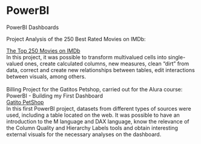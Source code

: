 # PowerBI
PowerBI Dashboards

Project Analysis of the 250 Best Rated Movies on IMDb:
<div>
  <a href="https://app.powerbi.com/view?r=eyJrIjoiMWEzNTFjOTUtMTMzZi00OTEzLWI5MDItMjViNDZjNGMyMzI2IiwidCI6IjExZGJiZmUyLTg5YjgtNDU0OS1iZTEwLWNlYzM2NGU1OTU1MSIsImMiOjR9" target="_blank">The Top 250 Movies on IMDb</a>
</div>
In this project, it was possible to transform multivalued cells into single-valued ones, create calculated columns, new measures, clean “dirt” from data, correct and create new relationships between tables, edit interactions between visuals, among others. 
<br><br>
Billing Project for the Gatitos Petshop, carried out for the Alura course: PowerBI - Building my First Dashboard
<div>
  <a href="https://app.powerbi.com/view?r=eyJrIjoiNzQ3MzZiMmItOTkxYy00OWIwLWJhYzgtMDNlYjUxZGI3ZGU4IiwidCI6IjExZGJiZmUyLTg5YjgtNDU0OS1iZTEwLWNlYzM2NGU1OTU1MSIsImMiOjR9" target="_blank">Gatito PetShop</a>
</div>
In this first PowerBI project, datasets from different types of sources were used, including a table located on the web. It was possible to have an introduction to the M language and DAX language, know the relevance of the Column Quality and Hierarchy Labels tools and obtain interesting external visuals for the necessary analyses on the dashboard.
